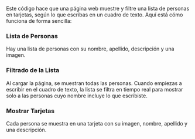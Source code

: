 Este código hace que una página web muestre y filtre una lista de personas en tarjetas, según lo que escribas en un cuadro de texto. Aquí está cómo funciona de forma sencilla:

### Lista de Personas
Hay una lista de personas con su nombre, apellido, descripción y una imagen.

### Filtrado de la Lista
Al cargar la página, se muestran todas las personas. Cuando empiezas a escribir en el cuadro de texto, la lista se filtra en tiempo real para mostrar solo a las personas cuyo nombre incluye lo que escribiste.

### Mostrar Tarjetas
Cada persona se muestra en una tarjeta con su imagen, nombre, apellido y una descripción.

